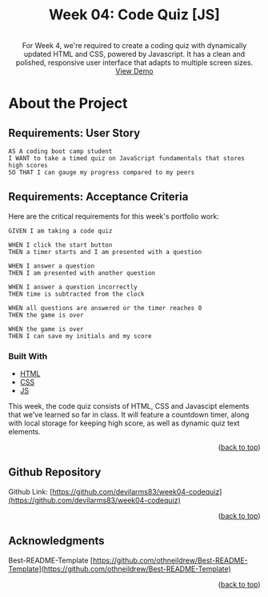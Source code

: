 <div id="top"></div>

<div align="center">

<h1 align="center">Week 04: Code Quiz [JS]</h3>

  <p align="center">
    <a href="https://devilarms83.github.io/week04-codequiz/">
        <img src="./assets/images/.png" alt="" >
    </a>
    <br />
    <br />
    For Week 4, we're required to create a coding quiz with dynamically updated HTML and CSS, powered by Javascript. It has a clean and polished, responsive user interface that adapts to multiple screen sizes.
    <br />
    <a href="https://devilarms83.github.io/week04-codequiz//">View Demo</a>
  </p>
</div>

# About the Project

## Requirements: User Story

```
AS A coding boot camp student
I WANT to take a timed quiz on JavaScript fundamentals that stores high scores
SO THAT I can gauge my progress compared to my peers
```

## Requirements: Acceptance Criteria

Here are the critical requirements for this week's portfolio work:

```
GIVEN I am taking a code quiz

WHEN I click the start button
THEN a timer starts and I am presented with a question

WHEN I answer a question
THEN I am presented with another question

WHEN I answer a question incorrectly
THEN time is subtracted from the clock

WHEN all questions are answered or the timer reaches 0
THEN the game is over

WHEN the game is over
THEN I can save my initials and my score
```

### Built With

* [HTML](https://en.wikipedia.org/wiki/HTML)
* [CSS](https://en.wikipedia.org/wiki/CSS)
* [JS](https://www.javascript.com/)

This week, the code quiz consists of HTML, CSS and Javascipt elements that we've learned so far in class. It will feature a countdown timer, along with local storage for keeping high score, as well as dynamic quiz text elements.

<p align="right">(<a href="#top">back to top</a>)</p>

<!-- GITHUB -->
## Github Repository

Github Link: [https://github.com/devilarms83/week04-codequiz](https://github.com/devilarms83/week04-codequiz)

<p align="right">(<a href="#top">back to top</a>)</p>

<!-- ACKNOWLEDGMENTS -->
## Acknowledgments

Best-README-Template [https://github.com/othneildrew/Best-README-Template](https://github.com/othneildrew/Best-README-Template)

<p align="right">(<a href="#top">back to top</a>)</p>